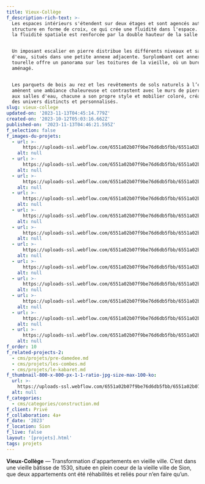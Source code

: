 ```yaml
---
title: Vieux-Collège
f_description-rich-text: >-
  Les espaces intérieurs s'étendent sur deux étages et sont agencés autour d'une
  structure en forme de croix, ce qui crée une fluidité dans l'espace. De plus,
  la fluidité spatiale est renforcée par la double hauteur de la salle à manger.


  Un imposant escalier en pierre distribue les différents niveaux et salles
  d'eau, situés dans une petite annexe adjacente. Surplombant cet annexe, la
  tourelle offre un panorama sur les toitures de la vieille, où un bureau y est
  aménagé.


  Les parquets de bois au rez et les revêtements de sols naturels à l’étage
  amènent une ambiance chaleureuse et contrastent avec le murs de pierre. Quant
  aux salles d'eau, chacune a son propre style et mobilier coloré, créant ainsi
  des univers distincts et personnalisés.
slug: vieux-college
updated-on: '2023-11-13T04:45:14.779Z'
created-on: '2023-10-12T05:03:16.662Z'
published-on: '2023-11-13T04:46:21.595Z'
f_selection: false
f_images-du-projets:
  - url: >-
      https://uploads-ssl.webflow.com/6551a02b07f9be76d6db5fbb/6551a02b07f9be76d6db6130_vieux-college-01.jpg
    alt: null
  - url: >-
      https://uploads-ssl.webflow.com/6551a02b07f9be76d6db5fbb/6551a02b07f9be76d6db612f_vieux-college-02.jpg
    alt: null
  - url: >-
      https://uploads-ssl.webflow.com/6551a02b07f9be76d6db5fbb/6551a02b07f9be76d6db612e_vieux-college-03.jpg
    alt: null
  - url: >-
      https://uploads-ssl.webflow.com/6551a02b07f9be76d6db5fbb/6551a02b07f9be76d6db612b_vieux-college-04.jpg
    alt: null
  - url: >-
      https://uploads-ssl.webflow.com/6551a02b07f9be76d6db5fbb/6551a02b07f9be76d6db612a_vieux-college-05.jpg
    alt: null
  - url: >-
      https://uploads-ssl.webflow.com/6551a02b07f9be76d6db5fbb/6551a02b07f9be76d6db6128_vieux-college-06.jpg
    alt: null
  - url: >-
      https://uploads-ssl.webflow.com/6551a02b07f9be76d6db5fbb/6551a02b07f9be76d6db612c_vieux-college-07.jpg
    alt: null
  - url: >-
      https://uploads-ssl.webflow.com/6551a02b07f9be76d6db5fbb/6551a02b07f9be76d6db6126_vieux-college-08.jpg
    alt: null
  - url: >-
      https://uploads-ssl.webflow.com/6551a02b07f9be76d6db5fbb/6551a02b07f9be76d6db6131_vieux-college-09.jpg
    alt: null
  - url: >-
      https://uploads-ssl.webflow.com/6551a02b07f9be76d6db5fbb/6551a02b07f9be76d6db612d_vieux-college-10.jpg
    alt: null
  - url: >-
      https://uploads-ssl.webflow.com/6551a02b07f9be76d6db5fbb/6551a02b07f9be76d6db6129_vieux-college-11.jpg
    alt: null
  - url: >-
      https://uploads-ssl.webflow.com/6551a02b07f9be76d6db5fbb/6551a02b07f9be76d6db6127_vieux-college-12.jpg
    alt: null
f_order: 10
f_related-projects-2:
  - cms/projets/pre-damedee.md
  - cms/projets/les-combes.md
  - cms/projets/le-kabaret.md
f_thumbnail-800-x-800-px-1-1-ratio-jpg-size-max-100-ko:
  url: >-
    https://uploads-ssl.webflow.com/6551a02b07f9be76d6db5fbb/6551a02b07f9be76d6db6132_thumbnail.jpg
  alt: null
f_categories:
  - cms/categories/construction.md
f_client: Privé
f_collaboration: 4a+
f_date: '2023'
f_location: Sion
f_live: false
layout: '[projets].html'
tags: projets
---
```


**Vieux-Collège** — Transformation d'appartements en vieille ville. C’est dans une vieille bâtisse de 1530, située en plein coeur de la vieille ville de Sion, que deux appartements ont été réhabilités et reliés pour n’en faire qu’un.

